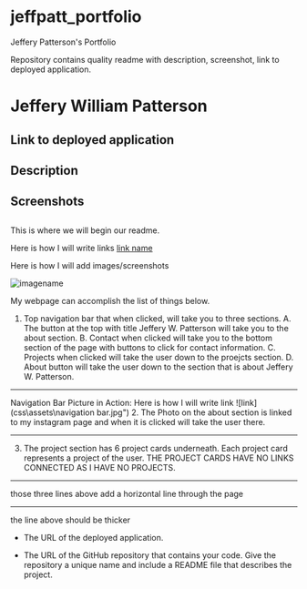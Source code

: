 # jeffpatt_portfolio
Jeffery Patterson's Portfolio

Repository contains quality readme with description, screenshot, link to deployed application.

# Jeffery William Patterson

## Link to deployed application

## Description

## Screenshots
##

This is where we will begin our readme.

Here is how I will write links [link name](targetURL "Link title")

Here is how I will add images/screenshots

![imagename](TargetUrl)

My webpage can accomplish the list of things below.
1. Top navigation bar that when clicked, will take you to three sections.
    A. The button at the top with title Jeffery W. Patterson will take you to the about section.
    B. Contact when clicked will take you to the bottom section of the page with buttons to click for contact information. 
    C. Projects when clicked will take the user down to the proejcts section. 
    D. About button will take the user down to the section that is about Jeffery W. Patterson.
***
Navigation Bar Picture in Action: Here is how I will write link ![link](css\assets\navigation bar.jpg")
2. The Photo on the about section is linked to my instagram page and when it is clicked will take the user there. 
***
3. The project section has 6 project cards underneath. Each project card represents a project of the user. THE PROJECT CARDS HAVE NO LINKS CONNECTED AS I HAVE NO PROJECTS.
---
those three lines above add a horizontal line through the page
***
the line above should be thicker

* The URL of the deployed application.

* The URL of the GitHub repository that contains your code. Give the repository a unique name and include a README file that describes the project.